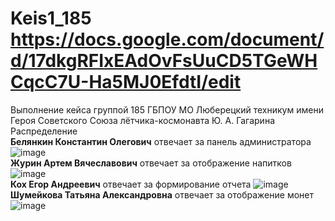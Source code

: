 # Keis1_185 https://docs.google.com/document/d/17dkgRFIxEAdOvFsUuCD5TGeWHCqcC7U-Ha5MJ0EfdtI/edit
Выполнение кейса группой 185  ГБПОУ МО Люберецкий техникум имени Героя Советского Союза лётчика-космонавта Ю. А. Гагарина
Распределение
<br/> **Белянкин Константин Олегович** отвечает за панель администратора 
![image](https://user-images.githubusercontent.com/52165649/152632825-1dbfc72c-faf5-4374-80f3-01719e3e3e4e.png)
<br/> **Журин Артем Вячеславович** отвечает за отображение напитков 
![image](https://user-images.githubusercontent.com/52165649/152632641-92c70295-6d07-4f5f-9f4e-47f7a36381dd.png)
<br/> **Кох Егор Андреевич** отвечает за формирование отчета 
![image](https://user-images.githubusercontent.com/52165649/152632652-550a3198-671b-4afb-99f9-e44054331ca1.png)
<br/> **Шумейкова Татьяна Александровна** отвечает за отображение монет
![image](https://user-images.githubusercontent.com/52165649/152632663-1fa08df1-3baf-4121-944b-61463cd2d714.png)
